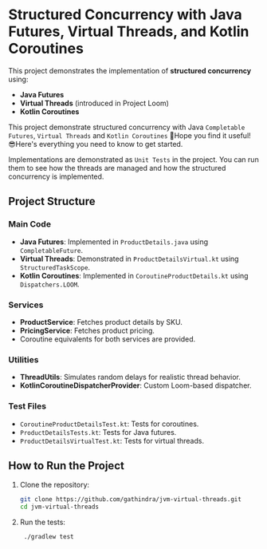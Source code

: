 

# Structured Concurrency with Java Futures, Virtual Threads, and Kotlin Coroutines

This project demonstrates the implementation of **structured concurrency** using:
- **Java Futures**
- **Virtual Threads** (introduced in Project Loom)
- **Kotlin Coroutines**

This project demonstrate structured concurrency with Java `Completable Futures`, `Virtual Threads` and `Kotlin Coroutines` 🧵Hope you find it useful! 😎Here's everything you need to know to get started.

Implementations are demonstrated as `Unit Tests` in the project. You can run them to see how the threads are managed and how the structured concurrency is implemented.

## Project Structure

### Main Code
- **Java Futures**: Implemented in `ProductDetails.java` using `CompletableFuture`.
- **Virtual Threads**: Demonstrated in `ProductDetailsVirtual.kt` using `StructuredTaskScope`.
- **Kotlin Coroutines**: Implemented in `CoroutineProductDetails.kt` using `Dispatchers.LOOM`.

### Services
- **ProductService**: Fetches product details by SKU.
- **PricingService**: Fetches product pricing.
- Coroutine equivalents for both services are provided.

### Utilities
- **ThreadUtils**: Simulates random delays for realistic thread behavior.
- **KotlinCoroutineDispatcherProvider**: Custom Loom-based dispatcher.

### Test Files
- `CoroutineProductDetailsTest.kt`: Tests for coroutines.
- `ProductDetailsTests.kt`: Tests for Java futures.
- `ProductDetailsVirtualTest.kt`: Tests for virtual threads.

## How to Run the Project

1. Clone the repository:
   ```bash
   git clone https://github.com/gathindra/jvm-virtual-threads.git
   cd jvm-virtual-threads
   ```
   
2. Run the tests:
   ```bash
    ./gradlew test
    ```
